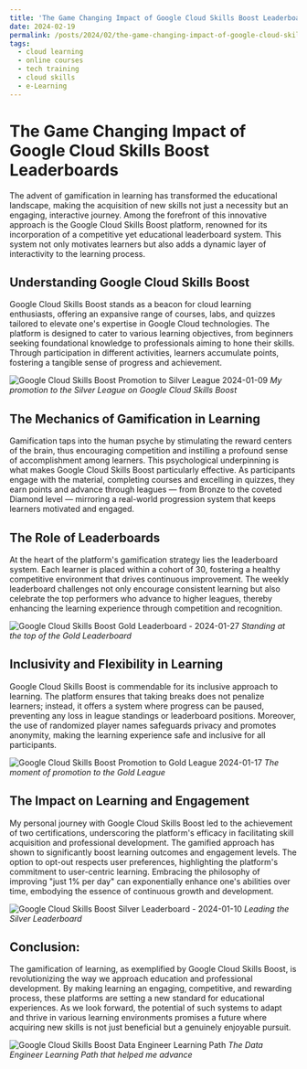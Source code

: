 ```yaml
---
title: 'The Game Changing Impact of Google Cloud Skills Boost Leaderboards'
date: 2024-02-19
permalink: /posts/2024/02/the-game-changing-impact-of-google-cloud-skills-boost-leaderboards/
tags:
  - cloud learning
  - online courses
  - tech training
  - cloud skills
  - e-Learning
---
```


# The Game Changing Impact of Google Cloud Skills Boost Leaderboards
The advent of gamification in learning has transformed the educational landscape, making the acquisition of new skills not just a necessity but an engaging, interactive journey. Among the forefront of this innovative approach is the Google Cloud Skills Boost platform, renowned for its incorporation of a competitive yet educational leaderboard system. This system not only motivates learners but also adds a dynamic layer of interactivity to the learning process.

## Understanding Google Cloud Skills Boost
Google Cloud Skills Boost stands as a beacon for cloud learning enthusiasts, offering an expansive range of courses, labs, and quizzes tailored to elevate one's expertise in Google Cloud technologies. The platform is designed to cater to various learning objectives, from beginners seeking foundational knowledge to professionals aiming to hone their skills. Through participation in different activities, learners accumulate points, fostering a tangible sense of progress and achievement.

![Google Cloud Skills Boost Promotion to Silver League 2024-01-09](https://github.com/paraskevasleivadaros/Blog-Post-Ideas/assets/16403754/b4aeed7b-9a5a-4658-9494-a6823129bc95)
*My promotion to the Silver League on Google Cloud Skills Boost*

## The Mechanics of Gamification in Learning
Gamification taps into the human psyche by stimulating the reward centers of the brain, thus encouraging competition and instilling a profound sense of accomplishment among learners. This psychological underpinning is what makes Google Cloud Skills Boost particularly effective. As participants engage with the material, completing courses and excelling in quizzes, they earn points and advance through leagues — from Bronze to the coveted Diamond level — mirroring a real-world progression system that keeps learners motivated and engaged.

## The Role of Leaderboards
At the heart of the platform's gamification strategy lies the leaderboard system. Each learner is placed within a cohort of 30, fostering a healthy competitive environment that drives continuous improvement. The weekly leaderboard challenges not only encourage consistent learning but also celebrate the top performers who advance to higher leagues, thereby enhancing the learning experience through competition and recognition.

![Google Cloud Skills Boost Gold Leaderboard - 2024-01-27](https://github.com/paraskevasleivadaros/Blog-Post-Ideas/assets/16403754/1f7dead4-9708-4611-830b-29e58180cae7)
*Standing at the top of the Gold Leaderboard*

## Inclusivity and Flexibility in Learning
Google Cloud Skills Boost is commendable for its inclusive approach to learning. The platform ensures that taking breaks does not penalize learners; instead, it offers a system where progress can be paused, preventing any loss in league standings or leaderboard positions. Moreover, the use of randomized player names safeguards privacy and promotes anonymity, making the learning experience safe and inclusive for all participants.

![Google Cloud Skills Boost Promotion to Gold League 2024-01-17](https://github.com/paraskevasleivadaros/Blog-Post-Ideas/assets/16403754/29d156ec-ba56-447b-bfb4-54fa22f4a51a)
*The moment of promotion to the Gold League*

## The Impact on Learning and Engagement
My personal journey with Google Cloud Skills Boost led to the achievement of two certifications, underscoring the platform's efficacy in facilitating skill acquisition and professional development. The gamified approach has shown to significantly boost learning outcomes and engagement levels. The option to opt-out respects user preferences, highlighting the platform's commitment to user-centric learning. Embracing the philosophy of improving "just 1% per day" can exponentially enhance one's abilities over time, embodying the essence of continuous growth and development.

![Google Cloud Skills Boost Silver Leaderboard - 2024-01-10](https://github.com/paraskevasleivadaros/Blog-Post-Ideas/assets/16403754/f1ce7a50-e0e4-4f45-99dd-ecf3b4cf40ea)
*Leading the Silver Leaderboard*

## Conclusion:
The gamification of learning, as exemplified by Google Cloud Skills Boost, is revolutionizing the way we approach education and professional development. By making learning an engaging, competitive, and rewarding process, these platforms are setting a new standard for educational experiences. As we look forward, the potential of such systems to adapt and thrive in various learning environments promises a future where acquiring new skills is not just beneficial but a genuinely enjoyable pursuit.

![Google Cloud Skills Boost Data Engineer Learning Path](https://github.com/paraskevasleivadaros/Blog-Post-Ideas/assets/16403754/4da6f88a-74a0-48e6-a180-4b84f1b0e5a0)
*The Data Engineer Learning Path that helped me advance*
